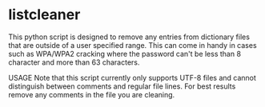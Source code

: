 # listcleaner

This python script is designed to remove any entries from dictionary files that are outside of a user specified range. This can come in handy in cases such as WPA/WPA2 cracking where the password can't be less than 8 character and more than 63 characters.

USAGE
Note that this script currently only supports UTF-8 files and cannot distinguish between comments and regular file lines.
For best results remove any comments in the file you are cleaning.
